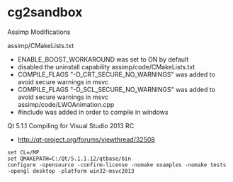cg2sandbox
=======




Assimp Modifications

assimp/CMakeLists.txt
- ENABLE_BOOST_WORKAROUND was set to ON by default
- disabled the uninstall capability
assimp/code/CMakeLists.txt
- COMPILE_FLAGS "-D_CRT_SECURE_NO_WARNINGS" was added to avoid secure warnings in msvc  
- COMPILE_FLAGS "-D_SCL_SECURE_NO_WARNINGS" was added to avoid secure warnings in msvc  
assimp/code/LWOAnimation.cpp
- #include <functional> was added in order to compile in windows


Qt 5.1.1 Compiling for Visual Studio 2013 RC

- http://qt-project.org/forums/viewthread/32508

```
set CL=/MP
set QMAKEPATH=C:/Qt/5.1.1.12/qtbase/bin
configure -opensource -confirm-license -nomake examples -nomake tests -opengl desktop -platform win32-msvc2013
```
